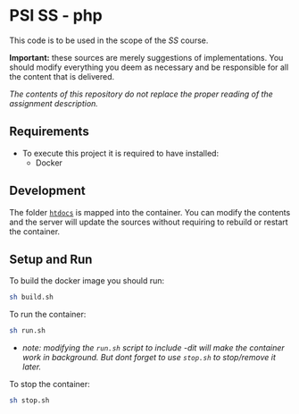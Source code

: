 PSI SS - php
=====

This code is to be used in the scope of the *SS* course.

**Important:** these sources are merely suggestions of implementations. 
You should modify everything you deem as necessary and be responsible for all the content that is delivered.

*The contents of this repository do not replace the proper reading of the assignment description.*


Requirements
---
- To execute this project it is required to have installed:
    * Docker


Development
---
The folder [`htdocs`](htdocs) is mapped into the container. 
You can modify the contents and the server will update the sources without requiring to rebuild or restart the container.


Setup and Run
---
To build the docker image you should run:


```sh
sh build.sh
```

To run the container:


```sh
sh run.sh
```

* *note: modifying the `run.sh` script to include -dit will make the container work in background. But dont forget to use `stop.sh` to stop/remove it later.*


To stop the container:

```sh
sh stop.sh
```
